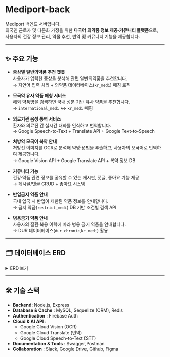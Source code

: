 
# Mediport-back

Mediport 백엔드 서버입니다.  
외국인 근로자 및 다문화 가정을 위한 **다국어 의약품 정보 제공·커뮤니티 플랫폼**으로,  
사용자의 건강 정보 관리, 약물 추천, 번역 및 커뮤니티 기능을 제공합니다.  

---

## ✨ 주요 기능

- **증상별 일반의약품 추천 챗봇**  
  사용자가 입력한 증상을 분석해 관련 일반의약품을 추천합니다.  
  → 자연어 입력 처리 + 의약품 데이터베이스(`kr_medi`) 매칭 로직  

- **모국약 유사 약품 매칭 서비스**  
  해외 약품명을 검색하면 국내 성분 기반 유사 약품을 추천합니다.  
  → `international_medi` ↔ `kr_medi` 매핑  

- **의료기관 음성 통역 서비스**  
  환자와 의료진 간 실시간 대화를 인식하고 번역합니다.  
  → Google Speech-to-Text + Translate API + Google Text-to-Speech 

- **처방약 모국어 복약 안내**  
  처방전 이미지를 OCR로 분석해 약명·용법을 추출하고, 사용자의 모국어로 번역하여 제공합니다.  
  → Google Vision API + Google Translate API + 복약 정보 DB  

- **커뮤니티 기능**  
  건강·약품 관련 정보를 공유할 수 있는 게시판, 댓글, 좋아요 기능 제공  
  → 게시글/댓글 CRUD + 좋아요 시스템  

- **반입금지 약품 안내**  
  국내 입국 시 반입이 제한된 약품 정보를 안내합니다.  
  → 금지 약품(`restrict_medi`) DB 기반 조건별 검색 API  

- **병용금기 약품 안내**  
  사용자의 질환·복용 이력에 따라 병용 금기 약품을 안내합니다.  
  → DUR 데이터베이스(`dur_chronic`,`kr_medi`) 활용  

---

## 🗂️ 데이터베이스 ERD
<details>
<summary>ERD 보기</summary>
  
![ERD](./src/docs/Untitled.svg)

</details>

---

## 🛠️ 기술 스택

- **Backend**: Node.js, Express  
- **Database & Cache** : MySQL, Sequelize (ORM), Redis    
- **Authentication** : Firebase Auth 
- **Cloud & AI API** :  
  - Google Cloud Vision (OCR)  
  - Google Cloud Translate (번역)  
  - Google Cloud Speech-to-Text (STT)
- **Documentation & Tools** : Swagger,Postman
- **Collaboration** : Slack, Google Drive, Github, Figma
